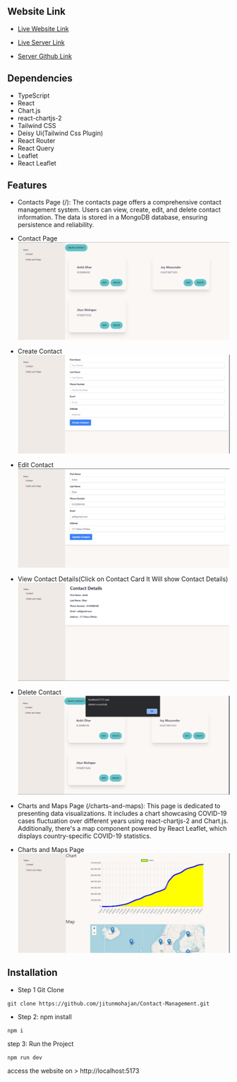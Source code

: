 ## Website Link
- [Live Website Link](https://64ef5b27d1e77c12074adb4e--capable-tulumba-934edf.netlify.app/)

- [Live Server Link](https://contact-management-server-jitunmohajan.vercel.app/)


- [Server Github Link](https://github.com/jitunmohajan/Contact-Management-Server)

## Dependencies

- TypeScript
- React
- Chart.js
- react-chartjs-2
- Tailwind CSS
- Deisy Ui(Tailwind Css Plugin)
- React Router
- React Query
- Leaflet
- React Leaflet

## Features

- Contacts Page (/): The contacts page offers a comprehensive contact management system. Users can view, create, edit, and delete contact information. The data is stored in a MongoDB database, ensuring persistence and reliability.

- Contact Page
  ![Screenshot_9](/img/Screenshot_9.png)
- Create Contact
  ![Screenshot_1](/img/Screenshot_1.png)
- Edit Contact
  ![Screenshot_4](/img/Screenshot_4.png)
- View Contact Details(Click on Contact Card It Will show Contact Details)
  ![Screenshot_2](/img/Screenshot_2.png)
- Delete Contact
  ![Screenshot_10](/img/Screenshot_10.png)

- Charts and Maps Page (/charts-and-maps): This page is dedicated to presenting data visualizations. It includes a chart showcasing COVID-19 cases fluctuation over different years using react-chartjs-2 and Chart.js. Additionally, there's a map component powered by React Leaflet, which displays country-specific COVID-19 statistics.

- Charts and Maps Page
  ![Screenshot_8](/img/Screenshot_8.png)

## Installation

- Step 1 Git Clone

```
git clone https://github.com/jitunmohajan/Contact-Management.git
```

- Step 2: npm install

```
npm i
```

step 3: Run the Project

```
npm run dev
```

access the website on > http://localhost:5173
